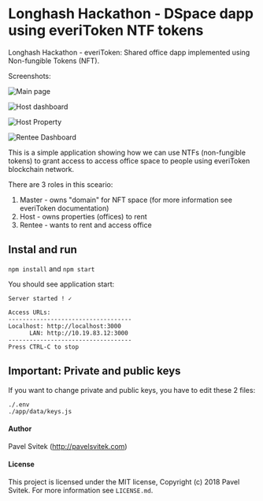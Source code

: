 # Longhash Hackathon - DSpace dapp using everiToken NTF tokens

Longhash Hackathon - everiToken: Shared office dapp implemented using Non-fungible Tokens (NFT).

Screenshots:

![Main page](https://cdn.pbrd.co/images/HKxYfV9.png)

![Host dashboard](https://cdn.pbrd.co/images/HKxYyWL.png)

![Host Property](https://cdn.pbrd.co/images/HKxYFYy.png)

![Rentee Dashboard](https://cdn.pbrd.co/images/HKxYNa9.png)

This is a simple application showing how we can use NTFs (non-fungible tokens) to grant access to access office space to people using everiToken blockchain network.

There are 3 roles in this sceario:

1. Master - owns "domain" for NFT space (for more information see everiToken documentation)
2. Host - owns properties (offices) to rent
3. Rentee - wants to rent and access office

## Instal and run

`npm install` and `npm start`

You should see application start:

```
Server started ! ✓

Access URLs:
-----------------------------------
Localhost: http://localhost:3000
      LAN: http://10.19.83.12:3000
-----------------------------------
Press CTRL-C to stop
```

## Important: Private and public keys

If you want to change private and public keys, you have to edit these 2 files:

```
./.env
./app/data/keys.js
```

#### Author

Pavel Svitek (http://pavelsvitek.com)

#### License

This project is licensed under the MIT license, Copyright (c) 2018 Pavel Svitek.
For more information see `LICENSE.md`.
